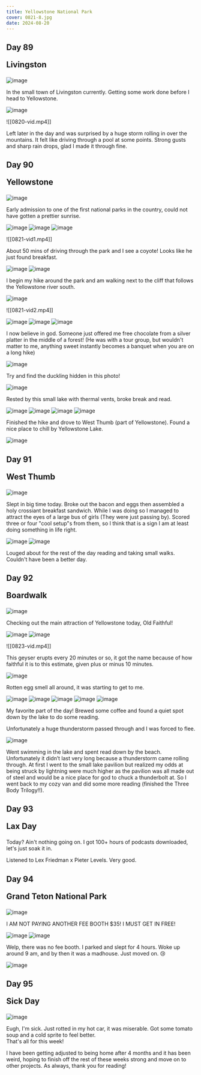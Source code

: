 ```yaml
---
title: Yellowstone National Park
cover: 0821-8.jpg
date: 2024-08-20
---
```


## Day 89 <p class="inline text-gray-700 ">Livingston</p>

![image](0820-1.jpg)

In the small town of Livingston currently. Getting some work done before I head to Yellowstone.

![image](0820-2.jpg)

![[0820-vid.mp4]]

Left later in the day and was surprised by a huge storm rolling in over the mountains. It felt like driving through a pool at some points. Strong gusts and sharp rain drops, glad I made it through fine.

## Day 90 <p class="inline text-gray-700 ">Yellowstone</p>

![image](0821-1.jpg)

Early admission to one of the first national parks in the country, could not have gotten a prettier sunrise.

![image](0821-2.jpg)
![image](0821-3.jpg)
![image](0821-4.jpg)

![[0821-vid1.mp4]]

About 50 mins of driving through the park and I see a coyote! Looks like he just found breakfast.

![image](0821-5.jpg)
![image](0821-6.jpg)

I begin my hike around the park and am walking next to the cliff that follows the Yellowstone river south.

![image](0821-7.jpg)

![[0821-vid2.mp4]]

![image](0821-8.jpg)
![image](0821-9.jpg)
![image](0821-10.jpg)

I now believe in god. Someone just offered me free chocolate from a silver platter in the middle of a forest! (He was with a tour group, but wouldn't matter to me, anything sweet instantly becomes a banquet when you are on a long hike)

![image](0821-11.jpg)

Try and find the duckling hidden in this photo!

![image](0821-12.jpg)

Rested by this small lake with thermal vents, broke break and read.

![image](0821-13.jpg)
![image](0821-14.jpg)
![image](0821-15.jpg)
![image](0821-16.jpg)

Finished the hike and drove to West Thumb (part of Yellowstone). Found a nice place to chill by Yellowstone Lake.

![image](0821-17.jpg)

## Day 91 <p class="inline text-gray-700 ">West Thumb</p>

![image](0822-1.jpg)

Slept in big time today. Broke out the bacon and eggs then assembled a holy crossiant breakfast sandwich. While I was doing so I managed to attract the eyes of a large bus of girls (They were just passing by). Scored three or four "cool setup"s from them, so I think that is a sign I am at least doing something in life right.

![image](0822-2.jpg)
![image](0822-3.jpg)

Louged about for the rest of the day reading and taking small walks. Couldn't have been a better day.

## Day 92 <p class="inline text-gray-700 ">Boardwalk</p>

![image](0823-1.jpg)

Checking out the main attraction of Yellowstone today, Old Faithful!

![image](0823-2.jpg)
![image](0823-3.jpg)

![[0823-vid.mp4]]

This geyser erupts every 20 minutes or so, it got the name because of how faithful it is to this estimate, given plus or minus 10 minutes.

![image](0823-4.jpg)

Rotten egg smell all around, it was starting to get to me.

![image](0823-5.jpg)
![image](0823-6.jpg)
![image](0823-7.jpg)
![image](0823-8.jpg)
![image](0823-9.jpg)

My favorite part of the day! Brewed some coffee and found a quiet spot down by the lake to do some reading.

Unfortunately a huge thunderstorm passed through and I was forced to flee.

![image](0823-10.jpg)

Went swimming in the lake and spent read down by the beach. Unfortunately it didn’t last very long because a thunderstorm came rolling through. At first I went to the small lake pavilion but realized my odds at being struck by lightning were much higher as the pavilion was all made out of steel and would be a nice place for god to chuck a thunderbolt at. So I went back to my cozy van and did some more reading (finished the Three Body Trilogy!!).

## Day 93 <p class="inline text-gray-700 ">Lax Day</p>

Today? Ain't nothing going on. I got 100+ hours of podcasts downloaded, let's just soak it in.

Listened to Lex Friedman x Pieter Levels. Very good.

## Day 94 <p class="inline text-gray-700 ">Grand Teton National Park</p>

![image](0825-1.jpg)

I AM NOT PAYING ANOTHER FEE BOOTH $35! I MUST GET IN FREE!

![image](0825-2.jpg)
![image](0825-3.jpg)

Welp, there was no fee booth. I parked and slept for 4 hours. Woke up around 9 am, and by then it was a madhouse. Just moved on. 😢

![image](0825-4.jpg)

## Day 95 <p class="inline text-gray-700 ">Sick Day</p>

![image](0826-1.jpg)

Eugh, I'm sick. Just rotted in my hot car, it was miserable. Got some tomato soup and a cold sprite to feel better.
<br>
That's all for this week!

I have been getting adjusted to being home after 4 months and it has been weird, hoping to finish off the rest of these weeks strong and move on to other projects. As always, thank you for reading!
